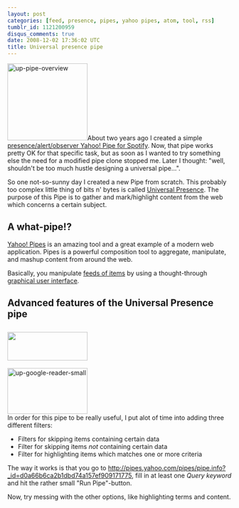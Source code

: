 ```yaml
---
layout: post
categories: [feed, presence, pipes, yahoo pipes, atom, tool, rss]
tumblr_id: 1121200959
disqus_comments: true
date: 2008-12-02 17:36:02 UTC
title: Universal presence pipe
---
```


<a href="http://pipes.yahoo.com/pipes/pipe.info?_id=d0a66b6ca2b1dbd74a157ef909171775"><img src="/attachments/2008/12/up-pipe-overview.png" alt="up-pipe-overview" width="180" height="173" class="alignright size-full wp-image-932" /></a>About two years ago I created a simple <a href="http://pipes.yahoo.com/pipes/pipe.info?_id=eCESRQti3BGEibnMl7okhQ">presence/alert/observer Yahoo! Pipe for Spotify</a>. Now, that pipe works pretty OK for that specific task, but as soon as I wanted to try something else the need for a modified pipe clone stopped me. Later I thought: "well, shouldn't be too much hustle designing a universal pipe...".

So one not-so-sunny day I created a new Pipe from scratch. This probably too complex little thing of bits n' bytes is called <a href="http://pipes.yahoo.com/pipes/pipe.info?_id=d0a66b6ca2b1dbd74a157ef909171775">Universal Presence</a>. The purpose of this Pipe is to gather and mark/highlight content from the web which concerns a certain subject.

<h2>A what-pipe!?</h2>

<a href="http://pipes.yahoo.com/">Yahoo! Pipes</a> is an amazing tool and a great example of a modern web application. Pipes is a powerful composition tool to aggregate, manipulate, and mashup content from around the web.
<!--more-->

Basically, you manipulate <a href="http://en.wikipedia.org/wiki/Web_feed">feeds of items</a> by using a thought-through <a href="http://www.jumpcut.com/fullscreen?id=F4396574585311DC87A2000423CF0184&type=clip">graphical user interface</a>.

<h2>Advanced features of the Universal Presence pipe</h2>

<div class="alignright" style="margin-top:2em"><a href="/attachments/2008/12/up-example-conf.png"><img src="/attachments/2008/12/up-example-conf-small.png" alt="" title="up-example-conf-small" width="180" height="64" class="alignnone size-medium wp-image-945" /></a><br/><br/><a href="/attachments/2008/12/up-google-reader.png"><img src="/attachments/2008/12/up-google-reader-small.png" alt="up-google-reader-small" width="180" height="103" class="alignnone size-full wp-image-939" /></a></div>In order for this pipe to be really useful, I put alot of time into adding three different filters:
<ul>
<li>Filters for skipping items containing certain data</li>
<li>Filter for skipping items <em>not</em> containing certain data</li>
<li>Filter for highlighting items which matches one or more criteria</li>
</ul>

The way it works is that you go to <a href="http://pipes.yahoo.com/pipes/pipe.info?_id=d0a66b6ca2b1dbd74a157ef909171775">http://pipes.yahoo.com/pipes/pipe.info?_id=d0a66b6ca2b1dbd74a157ef909171775</a>, fill in at least one <em>Query keyword</em> and hit the rather small "Run Pipe"-button.

Now, try messing with the other options, like highlighting terms and content.
